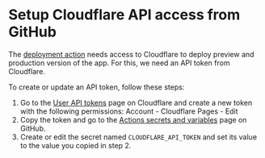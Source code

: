 # Setup Cloudflare API access from GitHub

The [deployment action](../../.github/workflows/static.yml) needs access to Cloudflare to deploy
preview and production version of the app. For this, we need an API token from Cloudflare.

To create or update an API token, follow these steps:

1. Go to the [User API tokens](https://dash.cloudflare.com/profile/api-tokens) page on Cloudflare and create a new token with the following permissions: Account - Cloudflare Pages - Edit
2. Copy the token and go to the [Actions secrets and variables](https://github.com/WizzApp/shopping_list/settings/secrets/actions) page on GitHub.
3. Create or edit the secret named `CLOUDFLARE_API_TOKEN` and set its value to the value you copied in step 2.

